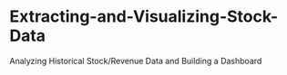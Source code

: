 # Extracting-and-Visualizing-Stock-Data
Analyzing Historical Stock/Revenue Data and Building a Dashboard
